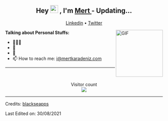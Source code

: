 <h2 align="center">Hey <img src="https://media.giphy.com/media/hvRJCLFzcasrR4ia7z/giphy.gif" width="25px"> , I'm <a href="https://github.com/blackseapps">Mert </a>- Updating...</h2>
<p align="center">
  <a href="https://www.linkedin.com/in/mertkaradeniz/">Linkedin</a> •
  <a href="https://twitter.com/mertkrdeniz">Twitter</a>
</p>

<img align="right" height="150rem" alt="GIF" src="https://media4.giphy.com/media/RbDKaczqWovIugyJmW/200w.webp?cid=ecf05e47yrznhyd4w1cnwbe3hlilpmls3c0mrsymhdzmzp5z&rid=200w.webp" />

**Talking about Personal Stuffs:**

- 👨🏽‍💻   
- 🌱  
- 💬   
- 📫   How to reach me: i@mertkaradeniz.com

***

 <br>



<p align="center"> 
  Visitor count<br>
  <img src="https://profile-counter.glitch.me/blackseapps/count.svg" />
</p>

-----
Credits: [blackseapps](https://github.com/blackseapps)

Last Edited on: 30/08/2021
